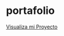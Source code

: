 # portafolio

<a href="https://brandev08.github.io/portafolio/Encriptador_texto.html">Visualiza mi Proyecto </a>
